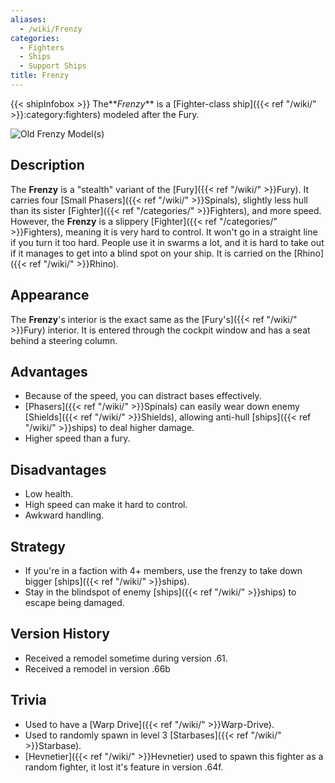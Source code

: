 ```yaml
---
aliases:
  - /wiki/Frenzy
categories:
  - Fighters
  - Ships
  - Support Ships
title: Frenzy
---
```


{{< shipInfobox >}} The**_Frenzy_** is a [Fighter-class ship]({{< ref "/wiki/" >}}:category:fighters) modeled after the Fury.

![Old Frenzy
Model(s)](7134A05D-B539-42D9-9B09-01F229CB1038.png "Old Frenzy Model(s)")

## Description

The **Frenzy** is a "stealth" variant of the [Fury]({{< ref "/wiki/" >}}Fury). It carries four [Small Phasers]({{< ref "/wiki/" >}}Spinals), slightly less hull than its sister [Fighter]({{< ref "/categories/" >}}Fighters), and more speed. However, the **Frenzy** is a slippery [Fighter]({{< ref "/categories/" >}}Fighters), meaning it is very hard to control. It won't go in a straight line if you turn it too hard. People use it in swarms a lot, and it is hard to take out if it manages to get into a blind spot on your ship. It is carried on the [Rhino]({{< ref "/wiki/" >}}Rhino).

## Appearance

The **Frenzy**'s interior is the exact same as the [Fury's]({{< ref "/wiki/" >}}Fury) interior. It is entered through the cockpit window and has a seat behind a steering column.

## Advantages

- Because of the speed, you can distract bases effectively.
- [Phasers]({{< ref "/wiki/" >}}Spinals) can easily wear down enemy [Shields]({{< ref "/wiki/" >}}Shields), allowing anti-hull [ships]({{< ref "/wiki/" >}}ships) to deal higher damage.
- Higher speed than a fury.

## Disadvantages

- Low health.
- High speed can make it hard to control.
- Awkward handling.

## Strategy

- If you're in a faction with 4+ members, use the frenzy to take down bigger [ships]({{< ref "/wiki/" >}}ships).
- Stay in the blindspot of enemy [ships]({{< ref "/wiki/" >}}ships) to escape being damaged.

## Version History

- Received a remodel sometime during version .61.
- Received a remodel in version .66b

## Trivia

- Used to have a [Warp Drive]({{< ref "/wiki/" >}}Warp-Drive).
- Used to randomly spawn in level 3 [Starbases]({{< ref "/wiki/" >}}Starbase).
- [Hevnetier]({{< ref "/wiki/" >}}Hevnetier) used to spawn this fighter as a random fighter, it lost it's feature in version .64f.
